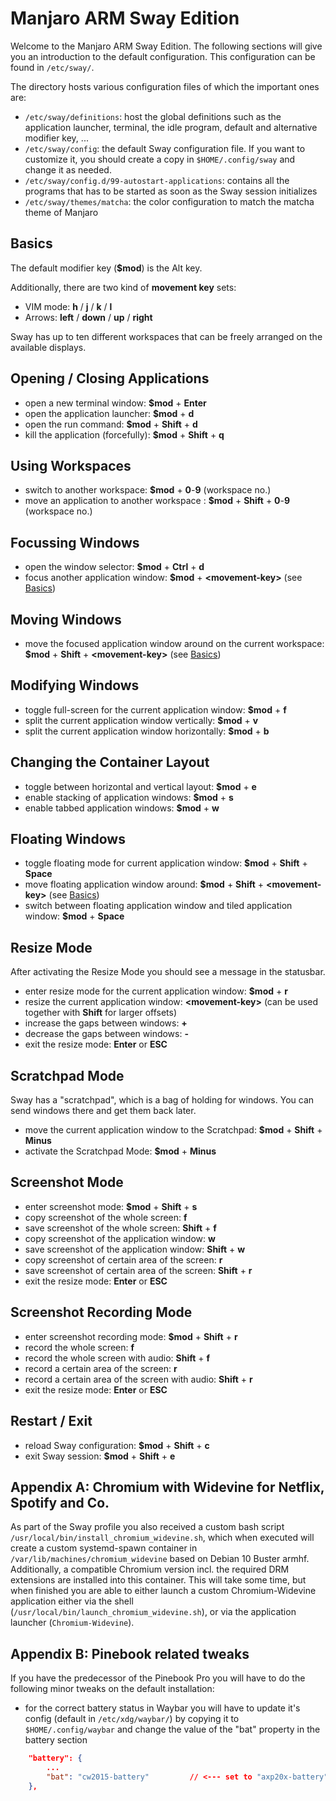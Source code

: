 # Manjaro ARM Sway Edition

Welcome to the Manjaro ARM Sway Edition. The following sections will give you an introduction to the default configuration. 
This configuration can be found in ```/etc/sway/```.

The directory hosts various configuration files of which the important ones are:

- ```/etc/sway/definitions```: host the global definitions such as the application launcher, terminal, the idle program, default and alternative modifier key, ...
- ```/etc/sway/config```: the default Sway configuration file. If you want to customize it, you should create a copy in ```$HOME/.config/sway``` and change it as needed.
- ```/etc/sway/config.d/99-autostart-applications```: contains all the programs that has to be started as soon as the Sway session initializes
- ```/etc/sway/themes/matcha```: the color configuration to match the matcha theme of Manjaro

## Basics

The default modifier key (**$mod**) is the Alt key.

Additionally, there are two kind of **movement key** sets:

- VIM mode: **h** / **j** / **k** / **l**
- Arrows: **left** / **down** / **up** / **right**

Sway has up to ten different workspaces that can be freely arranged on the available displays.

## Opening / Closing Applications

- open a new terminal window: **$mod** + **Enter**
- open the application launcher: **$mod** + **d**
- open the run command: **$mod** + **Shift** + **d**
- kill the application (forcefully): **$mod** + **Shift** + **q**

## Using Workspaces

- switch to another workspace: **$mod** + **0**-**9** (workspace no.)
- move an application to another workspace : **$mod** + **Shift** + **0**-**9** (workspace no.)

## Focussing Windows

- open the window selector: **$mod** + **Ctrl** + **d** 
- focus another application window: **$mod** + **\<movement-key\>** (see [Basics](#Basics))

## Moving Windows

- move the focused application window around on the current workspace: **$mod** + **Shift** + **\<movement-key\>** (see [Basics](#Basics))

## Modifying Windows

- toggle full-screen for the current application window: **$mod** + **f**
- split the current application window vertically: **$mod** + **v**
- split the current application window horizontally: **$mod** + **b**

## Changing the Container Layout

- toggle between horizontal and vertical layout: **$mod** + **e**
- enable stacking of application windows: **$mod** + **s**
- enable tabbed application windows: **$mod** + **w**

## Floating Windows

- toggle floating mode for current application window: **$mod** + **Shift** + **Space**
- move floating application window around: **$mod** + **Shift** + **\<movement-key\>** (see [Basics](#Basics))
- switch between floating application window and tiled application window: **$mod** + **Space**

## Resize Mode

After activating the Resize Mode you should see a message in the statusbar.

- enter resize mode for the current application window: **$mod** + **r**
- resize the current application window: **\<movement-key\>** (can be used together with **Shift** for larger offsets)
- increase the gaps between windows: **+**
- decrease the gaps between windows: **-**
- exit the resize mode: **Enter** or **ESC**

## Scratchpad Mode

Sway has a "scratchpad", which is a bag of holding for windows.  You can send windows there and get them back later.

- move the current application window to the Scratchpad: **$mod** + **Shift** + **Minus**
- activate the Scratchpad Mode: **$mod** + **Minus**

## Screenshot Mode

- enter screenshot mode: **$mod** + **Shift** + **s**
- copy screenshot of the whole screen: **f**
- save screenshot of the whole screen: **Shift** + **f**
- copy screenshot of the application window: **w**
- save screenshot of the application window: **Shift** + **w**
- copy screenshot of certain area of the screen: **r**
- save screenshot of certain area of the screen: **Shift** + **r**
- exit the resize mode: **Enter** or **ESC**

## Screenshot Recording Mode

- enter screenshot recording mode: **$mod** + **Shift** + **r**
- record the whole screen: **f**
- record the whole screen with audio: **Shift** + **f**
- record a certain area of the screen: **r**
- record a certain area of the screen with audio: **Shift** + **r**
- exit the resize mode: **Enter** or **ESC**

## Restart / Exit

- reload Sway configuration: **$mod** + **Shift** + **c**
- exit Sway session: **$mod** + **Shift** + **e**

## Appendix A: Chromium with Widevine for Netflix, Spotify and Co.

As part of the Sway profile you also received a custom bash script `/usr/local/bin/install_chromium_widevine.sh`, which when executed will create a custom systemd-spawn container in `/var/lib/machines/chromium_widevine` based on Debian 10 Buster armhf. Additionally, a compatible Chromium version incl. the required DRM extensions are installed into this container. This will take some time, but when finished you are able to either launch a custom Chromium-Widevine application either via the shell (`/usr/local/bin/launch_chromium_widevine.sh`), or via the application launcher (`Chromium-Widevine`).

## Appendix B: Pinebook related tweaks

If you have the predecessor of the Pinebook Pro you will have to do the following minor tweaks on the default installation:

- for the correct battery status in Waybar you will have to update it's config (default in `/etc/xdg/waybar/`) by copying it to `$HOME/.config/waybar` and change the value of the "bat" property in the battery section

```json
    "battery": {
        ...
        "bat": "cw2015-battery"         // <--- set to "axp20x-battery" for Pinebook
    },
```
